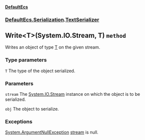 #### [DefaultEcs](./DefaultEcs.md 'DefaultEcs')
### [DefaultEcs.Serialization](./DefaultEcs.md#DefaultEcs-Serialization 'DefaultEcs.Serialization').[TextSerializer](./DefaultEcs-Serialization-TextSerializer.md 'DefaultEcs.Serialization.TextSerializer')
## Write&lt;T&gt;(System.IO.Stream, T) `method`
Writes an object of type [T](#DefaultEcs-Serialization-TextSerializer-Write-T-(System-IO-Stream-_T)-T 'DefaultEcs.Serialization.TextSerializer.Write&lt;T&gt;(System.IO.Stream, T).T') on the given stream.
### Type parameters

<a name='DefaultEcs-Serialization-TextSerializer-Write-T-(System-IO-Stream-_T)-T'></a>
`T`
The type of the object serialized.
### Parameters

<a name='DefaultEcs-Serialization-TextSerializer-Write-T-(System-IO-Stream-_T)-stream'></a>
`stream`
The [System.IO.Stream](https://docs.microsoft.com/en-us/dotnet/api/System.IO.Stream 'System.IO.Stream') instance on which the object is to be serialized.

<a name='DefaultEcs-Serialization-TextSerializer-Write-T-(System-IO-Stream-_T)-obj'></a>
`obj`
The object to serialize.
### Exceptions

[System.ArgumentNullException](https://docs.microsoft.com/en-us/dotnet/api/System.ArgumentNullException 'System.ArgumentNullException')
[stream](#DefaultEcs-Serialization-TextSerializer-Write-T-(System-IO-Stream-_T)-stream 'DefaultEcs.Serialization.TextSerializer.Write&lt;T&gt;(System.IO.Stream, T).stream') is null.
